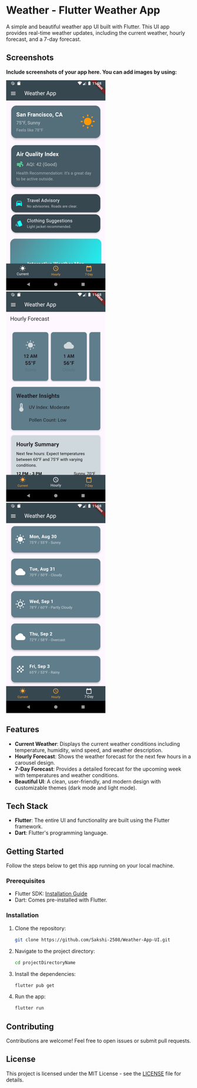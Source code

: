# Weather - Flutter Weather App

A simple and beautiful weather app UI built with Flutter. This UI app provides real-time weather updates, including the current weather, hourly forecast, and a 7-day forecast.

## Screenshots

**Include screenshots of your app here. You can add images by using:**

![Weather Screen](https://raw.githubusercontent.com/Sakshi-2508/Weather-App-UI/refs/heads/master/screenshot/1.png)
![Hourly Weather Screen](https://raw.githubusercontent.com/Sakshi-2508/Weather-App-UI/refs/heads/master/screenshot/2.png)
![7-Day Weather Screen](https://raw.githubusercontent.com/Sakshi-2508/Weather-App-UI/refs/heads/master/screenshot/3.png)

## Features
- **Current Weather**: Displays the current weather conditions including temperature, humidity, wind speed, and weather description.
- **Hourly Forecast**: Shows the weather forecast for the next few hours in a carousel design.
- **7-Day Forecast**: Provides a detailed forecast for the upcoming week with temperatures and weather conditions.
- **Beautiful UI**: A clean, user-friendly, and modern design with customizable themes (dark mode and light mode).

## Tech Stack
- **Flutter**: The entire UI and functionality are built using the Flutter framework.
- **Dart**: Flutter's programming language.

## Getting Started
Follow the steps below to get this app running on your local machine.

### Prerequisites
- Flutter SDK: [Installation Guide](https://flutter.dev/docs/get-started/install)
- Dart: Comes pre-installed with Flutter.

### Installation
1. Clone the repository:
   ```bash
   git clone https://github.com/Sakshi-2508/Weather-App-UI.git
   ```
2. Navigate to the project directory:
   ```bash
   cd projectDirectoryName
   ```
3. Install the dependencies:
   ```bash
   flutter pub get
   ```
4. Run the app:
   ```bash
   flutter run
   ```

## Contributing
Contributions are welcome! Feel free to open issues or submit pull requests.

## License
This project is licensed under the MIT License - see the [LICENSE](LICENSE) file for details.